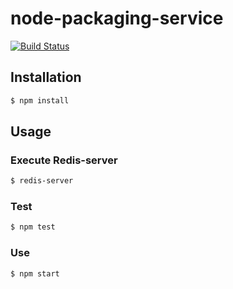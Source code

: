 # node-packaging-service
[![Build Status](https://travis-ci.org/nadimix/node-packaging-service.svg?branch=master)](https://travis-ci.org/nadimix/node-packaging-service)

## Installation

```bash
$ npm install
```

## Usage

### Execute Redis-server
```bash
$ redis-server
```

### Test

```bash
$ npm test
```

### Use

```bash
$ npm start
```
